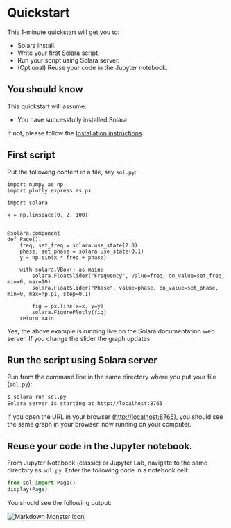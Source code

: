 # Quickstart

This 1-minute quickstart will get you to:

   * Solara install.
   * Write your first Solara script.
   * Run your script using Solara server.
   * (Optional) Reuse your code in the Jupyter notebook.

## You should know

This quickstart will assume:

  * You have successfully installed Solara

If not, please follow the [Installation instructions](/docs/installing).


## First script

Put the following content in a file, say `sol.py`:

```solara
import numpy as np
import plotly.express as px

import solara

x = np.linspace(0, 2, 100)


@solara.component
def Page():
    freq, set_freq = solara.use_state(2.0)
    phase, set_phase = solara.use_state(0.1)
    y = np.sin(x * freq + phase)

    with solara.VBox() as main:
        solara.FloatSlider("Frequency", value=freq, on_value=set_freq, min=0, max=10)
        solara.FloatSlider("Phase", value=phase, on_value=set_phase, min=0, max=np.pi, step=0.1)

        fig = px.line(x=x, y=y)
        solara.FigurePlotly(fig)
    return main
```

Yes, the above example is running live on the Solara documentation web server. If you change the slider the graph updates.

## Run the script using Solara server

Run from the command line in the same directory where you put your file (`sol.py`):

```bash
$ solara run sol.py
Solara server is starting at http://localhost:8765
```

If you open the URL in your browser ([http://localhost:8765](http://localhost:8765)), you should see the same graph in your browser, now running on your computer.

## Reuse your code in the Jupyter notebook.

From Jupyter Notebook (classic) or Jupyter Lab, navigate to the same directory as `sol.py`. Enter the following code in a notebook cell:

```python
from sol import Page()
display(Page)
```

You should see the following output:

<img src="/static/public/quickstart-notebook.png" alt="Markdown Monster icon" style="border: 1px solid #ccc;" />
